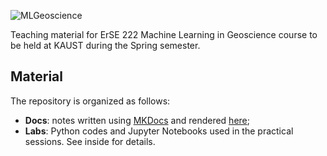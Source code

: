 ![MLGeoscience](logo.png)

Teaching material for ErSE 222 Machine Learning in Geoscience course to be held at KAUST during the Spring semester.

## Material

The repository is organized as follows:

- **Docs**: notes written using [MKDocs](https://www.mkdocs.org) and rendered [here](https://dig-kaust.github.io/MLgeoscience/);
- **Labs**:  Python codes and Jupyter Notebooks used in the practical sessions. See inside for details.
